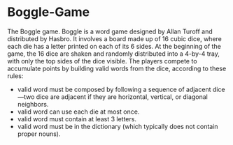 # Boggle-Game
The Boggle game. Boggle is a word game designed by Allan Turoff and distributed by Hasbro. It involves a board made up of 16 cubic dice, where each die has a letter printed on each of its 6 sides. At the beginning of the game, the 16 dice are shaken and randomly distributed into a 4-by-4 tray, with only the top sides of the dice visible. The players compete to accumulate points by building valid words from the dice, according to these rules:

- valid word must be composed by following a sequence of adjacent dice—two dice are adjacent if they are horizontal, vertical, or diagonal neighbors.
- valid word can use each die at most once.
- valid word must contain at least 3 letters.
- valid word must be in the dictionary (which typically does not contain proper nouns).
